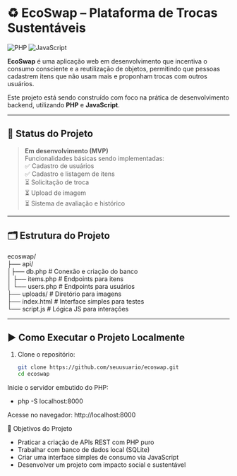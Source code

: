 # ♻️ EcoSwap – Plataforma de Trocas Sustentáveis
![PHP](https://img.shields.io/badge/PHP-777BB4?style=for-the-badge&logo=php&logoColor=white)
![JavaScript](https://img.shields.io/badge/JavaScript-323330?style=for-the-badge&logo=javascript&logoColor=F7DF1E)

**EcoSwap** é uma aplicação web em desenvolvimento que incentiva o consumo consciente e a reutilização de objetos, permitindo que pessoas cadastrem itens que não usam mais e proponham trocas com outros usuários.

Este projeto está sendo construído com foco na prática de desenvolvimento backend, utilizando **PHP** e **JavaScript**.

---

## 🚧 Status do Projeto

> **Em desenvolvimento (MVP)**  
> Funcionalidades básicas sendo implementadas:  
> ✅ Cadastro de usuários  
> ✅ Cadastro e listagem de itens  
> ⏳ Solicitação de troca  
> ⏳ Upload de imagem  
> ⏳ Sistema de avaliação e histórico  

---
## 🗂️ Estrutura do Projeto

ecoswap/  
 ├── api/  
 │├── db.php # Conexão e criação do banco  
 │ ├── items.php # Endpoints para itens  
 │ └── users.php # Endpoints para usuários  
 ├── uploads/ # Diretório para imagens  
 ├── index.html # Interface simples para testes  
 └── script.js # Lógica JS para interações  

---

## ▶️ Como Executar o Projeto Localmente

1. Clone o repositório:  
   ```bash
   git clone https://github.com/seuusuario/ecoswap.git
   cd ecoswap
Inicie o servidor embutido do PHP:  
- php -S localhost:8000
  
Acesse no navegador:
http://localhost:8000

🎯 Objetivos do Projeto
- Praticar a criação de APIs REST com PHP puro
- Trabalhar com banco de dados local (SQLite)
- Criar uma interface simples de consumo via JavaScript
- Desenvolver um projeto com impacto social e sustentável
